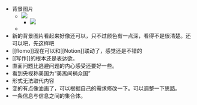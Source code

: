 - 背景图片
    - ![](https://firebasestorage.googleapis.com/v0/b/firescript-577a2.appspot.com/o/imgs%2Fapp%2Fxinyiheng%2FR5MW2s8PIU.jpeg?alt=media&token=ba7795bd-cbee-4495-bd63-5b1ec38157fd)
        - ![](https://firebasestorage.googleapis.com/v0/b/firescript-577a2.appspot.com/o/imgs%2Fapp%2Fxinyiheng%2FDflleTPpdJ.jpeg?alt=media&token=18c4e482-27a3-472c-ab5f-c648934d9dd1)
    - 
- 新的背景图片看起来好像还可以，只不过颜色有一点深，看得不是很清楚。还可以吧，先这样吧
- [[flomo]]现在可以和[[Notion]]联动了，感觉还是不错的
- [[写作]]的根本还是表达欲。
- 直面问题比逃避问题的内心感受还要好一些。
- 看到央视称美国为“美离间祸众国”
- 形式无法取代内容
- 变的有点像油画了，可以根据自己的需求修改一下。可以调整一下思路。
- 一条信息与信息之间的集合体。
